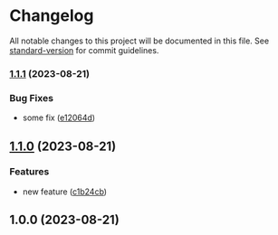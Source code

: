 # Changelog

All notable changes to this project will be documented in this file. See [standard-version](https://github.com/conventional-changelog/standard-version) for commit guidelines.

### [1.1.1](https://github.com/1smat/standart-version/compare/v1.1.0...v1.1.1) (2023-08-21)


### Bug Fixes

* some fix ([e12064d](https://github.com/1smat/standart-version/commit/e12064d3e11ff8dbef76e287db47db10a8f03b27))

## [1.1.0](https://github.com/1smat/standart-version/compare/v1.0.0...v1.1.0) (2023-08-21)


### Features

* new feature ([c1b24cb](https://github.com/1smat/standart-version/commit/c1b24cbbcd49dad76f6f955b37ff24d0b4eea7eb))

## 1.0.0 (2023-08-21)

